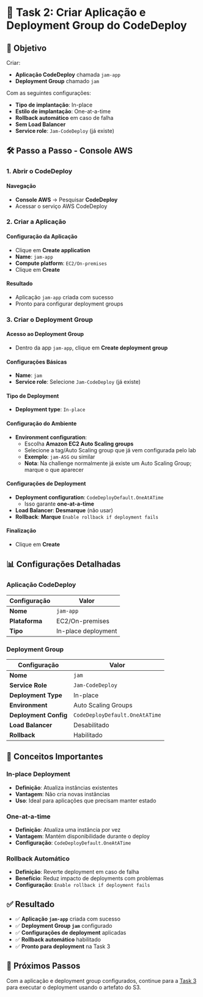# 📌 Task 2: Criar Aplicação e Deployment Group do CodeDeploy

## 🎯 Objetivo

Criar:
- **Aplicação CodeDeploy** chamada `jam-app`
- **Deployment Group** chamado `jam`

Com as seguintes configurações:
- **Tipo de implantação**: In-place
- **Estilo de implantação**: One-at-a-time
- **Rollback automático** em caso de falha
- **Sem Load Balancer**
- **Service role**: `Jam-CodeDeploy` (já existe)

## 🛠️ Passo a Passo - Console AWS

### 1. Abrir o CodeDeploy

#### Navegação
- **Console AWS** → Pesquisar **CodeDeploy**
- Acessar o serviço AWS CodeDeploy

### 2. Criar a Aplicação

#### Configuração da Aplicação
- Clique em **Create application**
- **Name**: `jam-app`
- **Compute platform**: `EC2/On-premises`
- Clique em **Create**

#### Resultado
- Aplicação `jam-app` criada com sucesso
- Pronto para configurar deployment groups

### 3. Criar o Deployment Group

#### Acesso ao Deployment Group
- Dentro da app `jam-app`, clique em **Create deployment group**

#### Configurações Básicas
- **Name**: `jam`
- **Service role**: Selecione `Jam-CodeDeploy` (já existe)

#### Tipo de Deployment
- **Deployment type**: `In-place`

#### Configuração do Ambiente
- **Environment configuration**:
  - Escolha **Amazon EC2 Auto Scaling groups**
  - Selecione a tag/Auto Scaling group que já vem configurada pelo lab
  - **Exemplo**: `jam-ASG` ou similar
  - **Nota**: Na challenge normalmente já existe um Auto Scaling Group; marque o que aparecer

#### Configurações de Deployment
- **Deployment configuration**: `CodeDeployDefault.OneAtATime`
  - Isso garante **one-at-a-time**
- **Load Balancer**: **Desmarque** (não usar)
- **Rollback**: **Marque** `Enable rollback if deployment fails`

#### Finalização
- Clique em **Create**

## 📊 Configurações Detalhadas

### Aplicação CodeDeploy
| Configuração | Valor |
|--------------|-------|
| **Nome** | `jam-app` |
| **Plataforma** | EC2/On-premises |
| **Tipo** | In-place deployment |

### Deployment Group
| Configuração | Valor |
|--------------|-------|
| **Nome** | `jam` |
| **Service Role** | `Jam-CodeDeploy` |
| **Deployment Type** | In-place |
| **Environment** | Auto Scaling Groups |
| **Deployment Config** | `CodeDeployDefault.OneAtATime` |
| **Load Balancer** | Desabilitado |
| **Rollback** | Habilitado |

## 🔧 Conceitos Importantes

### In-place Deployment
- **Definição**: Atualiza instâncias existentes
- **Vantagem**: Não cria novas instâncias
- **Uso**: Ideal para aplicações que precisam manter estado

### One-at-a-time
- **Definição**: Atualiza uma instância por vez
- **Vantagem**: Mantém disponibilidade durante o deploy
- **Configuração**: `CodeDeployDefault.OneAtATime`

### Rollback Automático
- **Definição**: Reverte deployment em caso de falha
- **Benefício**: Reduz impacto de deployments com problemas
- **Configuração**: `Enable rollback if deployment fails`

## ✅ Resultado

- ✅ **Aplicação `jam-app`** criada com sucesso
- ✅ **Deployment Group `jam`** configurado
- ✅ **Configurações de deployment** aplicadas
- ✅ **Rollback automático** habilitado
- ✅ **Pronto para deployment** na Task 3

## 🔗 Próximos Passos

Com a aplicação e deployment group configurados, continue para a [Task 3](./task3.md) para executar o deployment usando o artefato do S3.
